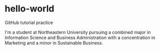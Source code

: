 # hello-world
GitHub tutorial practice

I'm a student at Northeastern University pursuing a combined major in Information Science and Business Administration with a concentration in Marketing and a minor in Sustainable Business. 

